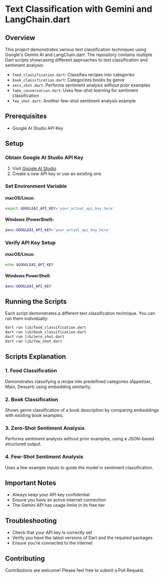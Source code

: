 # Text Classification with Gemini and LangChain.dart

## Overview

This project demonstrates various text classification techniques using Google's Gemini AI and LangChain.dart. The repository contains multiple Dart scripts showcasing different approaches to text classification and sentiment analysis:

- `food_classification.dart`: Classifies recipes into categories
- `book_classification.dart`: Categorizes books by genre
- `zero_shot.dart`: Performs sentiment analysis without prior examples
- `fake_conversation.dart`: Uses few-shot learning for sentiment classification
- `few_shot.dart`: Another few-shot sentiment analysis example

## Prerequisites

- Google AI Studio API Key

## Setup

### Obtain Google AI Studio API Key

1. Visit [Google AI Studio](https://aistudio.google.com/app/apikey)
2. Create a new API key or use an existing one

### Set Environment Variable

#### macOS/Linux:
```bash
export GOOGLEAI_API_KEY='your_actual_api_key_here'
```

#### Windows (PowerShell):
```powershell
$env:GOOGLEAI_API_KEY='your_actual_api_key_here'
```

### Verify API Key Setup

#### macOS/Linux:
```bash
echo $GOOGLEAI_API_KEY
```

#### Windows PowerShell:
```powershell
$env:GOOGLEAI_API_KEY
```

## Running the Scripts

Each script demonstrates a different text classification technique. You can run them individually:

```bash
dart run lib/food_classification.dart
dart run lib/book_classification.dart
dart run lib/zero_shot.dart
dart run lib/few_shot.dart
```

## Scripts Explanation

### 1. Food Classification
Demonstrates classifying a recipe into predefined categories (Appetizer, Main, Dessert) using embedding similarity.

### 2. Book Classification
Shows genre classification of a book description by comparing embeddings with existing book examples.

### 3. Zero-Shot Sentiment Analysis
Performs sentiment analysis without prior examples, using a JSON-based structured output.

### 4. Few-Shot Sentiment Analysis
Uses a few example inputs to guide the model in sentiment classification.

## Important Notes

- Always keep your API key confidential
- Ensure you have an active internet connection
- The Gemini API has usage limits in its free tier

## Troubleshooting

- Check that your API key is correctly set
- Verify you have the latest versions of Dart and the required packages
- Ensure you're connected to the internet

## Contributing

Contributions are welcome! Please feel free to submit a Pull Request.